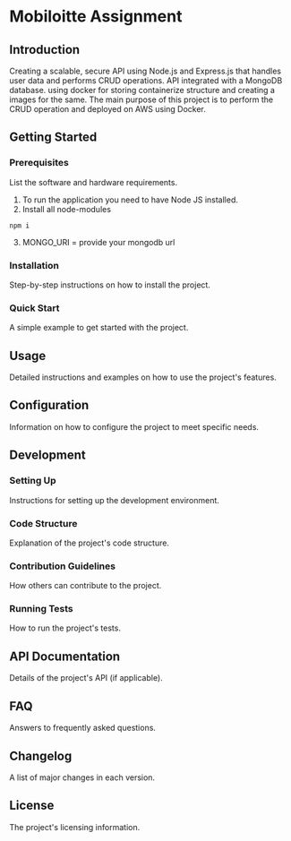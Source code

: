 # Mobiloitte Assignment

## Introduction
<!-- A brief overview of what the project does, its purpose, and its main features. -->
Creating a scalable, secure API using Node.js and Express.js that handles user data and performs CRUD
operations. API integrated with a MongoDB database. using docker for storing containerize structure and creating a images for the same. The main purpose of this project is to perform the CRUD operation and deployed on AWS using Docker.

## Getting Started

### Prerequisites
List the software and hardware requirements.

1. To run the application you need to have Node JS installed.
2. Install all node-modules

```
npm i
```
3. MONGO_URI = provide your mongodb url

### Installation
Step-by-step instructions on how to install the project.

### Quick Start
A simple example to get started with the project.

## Usage
Detailed instructions and examples on how to use the project's features.

## Configuration
Information on how to configure the project to meet specific needs.

## Development

### Setting Up
Instructions for setting up the development environment.

### Code Structure
Explanation of the project's code structure.

### Contribution Guidelines
How others can contribute to the project.

### Running Tests
How to run the project's tests.

## API Documentation
Details of the project's API (if applicable).

## FAQ
Answers to frequently asked questions.

## Changelog
A list of major changes in each version.

## License
The project's licensing information.
